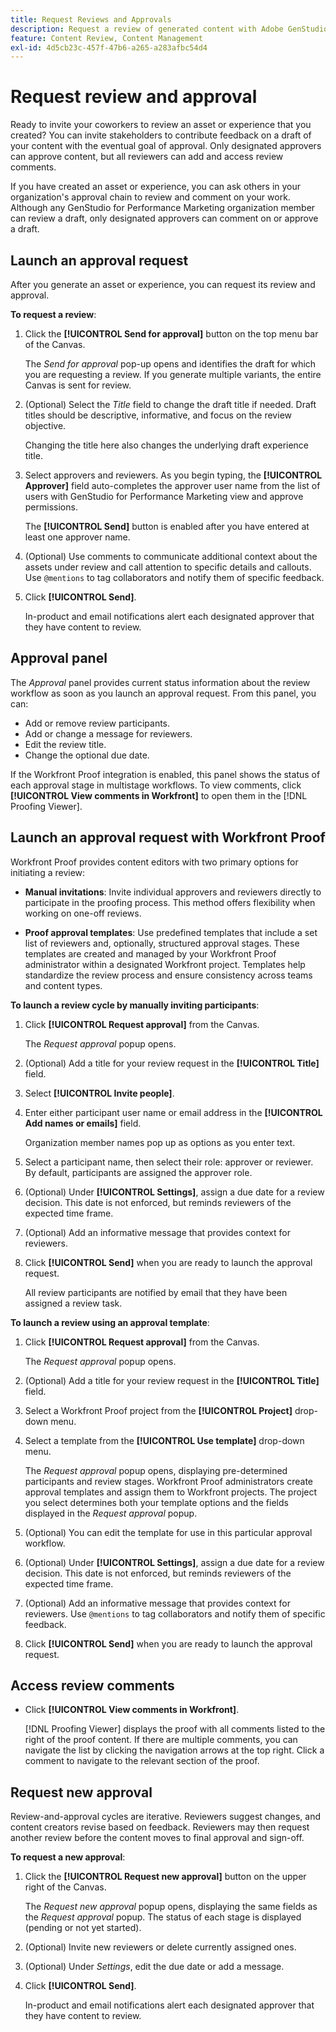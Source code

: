 ```yaml
---
title: Request Reviews and Approvals
description: Request a review of generated content with Adobe GenStudio for Performance Marketing.
feature: Content Review, Content Management
exl-id: 4d5cb23c-457f-47b6-a265-a283afbc54d4
---
```

# Request review and approval

Ready to invite your coworkers to review an asset or experience that you created? You can invite stakeholders to contribute feedback on a draft of your content with the eventual goal of approval. Only designated approvers can approve content, but all reviewers can add and access review comments.

If you have created an asset or experience, you can ask others in your organization's approval chain to review and comment on your work. Although any GenStudio for Performance Marketing organization member can review a draft, only designated approvers can comment on or approve a draft.

## Launch an approval request

After you generate an asset or experience, you can request its review and approval.

**To request a review**:

1. Click the **[!UICONTROL Send for approval]** button on the top menu bar of the Canvas. 

   The _Send for approval_ pop-up opens and identifies the draft for which you are requesting a review. If you generate multiple variants, the entire Canvas is sent for review.

1. (Optional) Select the _Title_ field to change the draft title if needed. Draft titles should be descriptive, informative, and focus on the review objective. 
 
   Changing the title here also changes the underlying draft experience title.

1. Select approvers and reviewers. As you begin typing, the **[!UICONTROL Approver]** field auto-completes the approver user name from the list of users with GenStudio for Performance Marketing view and approve permissions. 

   The **[!UICONTROL Send]** button is enabled after you have entered at least one approver name.

1. (Optional) Use comments to communicate additional context about the assets under review and call attention to specific details and callouts. Use `@mentions` to tag collaborators and notify them of specific feedback.

1. Click **[!UICONTROL Send]**. 

   In-product and email notifications alert each designated approver that they have content to review.

## Approval panel

The _Approval_ panel provides current status information about the review workflow as soon as you launch an approval request. From this panel, you can:

* Add or remove review participants.
* Add or change a message for reviewers.
* Edit the review title.
* Change the optional due date.

If the Workfront Proof integration is enabled, this panel shows the status of each approval stage in multistage workflows. To view comments, click **[!UICONTROL View comments in Workfront]** to open them in the [!DNL Proofing Viewer].

## Launch an approval request with Workfront Proof

Workfront Proof provides content editors with two primary options for initiating a review:

* **Manual invitations**: Invite individual approvers and reviewers directly to participate in the proofing process. This method offers flexibility when working on one-off reviews.

* **Proof approval templates**: Use predefined templates that include a set list of reviewers and, optionally, structured approval stages. These templates are created and managed by your Workfront Proof administrator within a designated Workfront project. Templates help standardize the review process and ensure consistency across teams and content types.

**To launch a review cycle by manually inviting participants**:

1. Click **[!UICONTROL Request approval]** from the Canvas. 
   
   The _Request approval_ popup opens.

1. (Optional) Add a title for your review request in the **[!UICONTROL Title]** field.

1. Select **[!UICONTROL Invite people]**.
     
1. Enter either participant user name or email address in the **[!UICONTROL Add names or emails]** field. 
   
   Organization member names pop up as options as you enter text.

1. Select a participant name, then select their role: approver or reviewer. By default, participants are assigned the approver role. 

1. (Optional) Under **[!UICONTROL Settings]**, assign a due date for a review decision. This date is not enforced, but reminds reviewers of the expected time frame. 

1. (Optional) Add an informative message that provides context for reviewers.

1. Click **[!UICONTROL Send]** when you are ready to launch the approval request.
   
   All review participants are notified by email that they have been assigned a review task. 
   
**To launch a review using an approval template**:

1. Click **[!UICONTROL Request approval]** from the Canvas. 
   
   The _Request approval_ popup opens. 

1. (Optional) Add a title for your review request in the **[!UICONTROL Title]** field.

1. Select a Workfront Proof project from the **[!UICONTROL Project]** drop-down menu.

1. Select a template from the **[!UICONTROL Use template]** drop-down menu.
   
   The _Request approval_ popup opens, displaying pre-determined participants and review stages. Workfront Proof administrators create approval templates and assign them to Workfront projects. The project you select determines both your template options and the fields displayed in the _Request approval_ popup.

1. (Optional) You can edit the template for use in this particular approval workflow. 

1. (Optional) Under **[!UICONTROL Settings]**, assign a due date for a review decision. This date is not enforced, but reminds reviewers of the expected time frame. 

1. (Optional) Add an informative message that provides context for reviewers. Use `@mentions` to tag collaborators and notify them of specific feedback.

1. Click **[!UICONTROL Send]** when you are ready to launch the approval request.

## Access review comments

* Click **[!UICONTROL View comments in Workfront]**.
   
  [!DNL Proofing Viewer] displays the proof with all comments listed to the right of the proof content. If there are multiple comments, you can navigate the list by clicking the navigation arrows at the top right. Click a comment to navigate to the relevant section of the proof.

## Request new approval

Review-and-approval cycles are iterative. Reviewers suggest changes, and content creators revise based on feedback. Reviewers may then request another review before the content moves to final approval and sign-off. 

**To request a new approval**:

1. Click the **[!UICONTROL Request new approval]** button on the upper right of the Canvas. 
   
   The _Request new approval_ popup opens, displaying the same fields as the _Request approval_ popup. The status of each stage is displayed (pending or not yet started).

1. (Optional) Invite new reviewers or delete currently assigned ones.

1. (Optional) Under _Settings_, edit the due date or add a message.

1. Click **[!UICONTROL Send]**.

   In-product and email notifications alert each designated approver that they have content to review.

